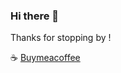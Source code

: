 ### Hi there 👋

Thanks for stopping by ! 

:coffee: <a href="https://www.buymeacoffee.com/sujaykundu">Buymeacoffee</a>
